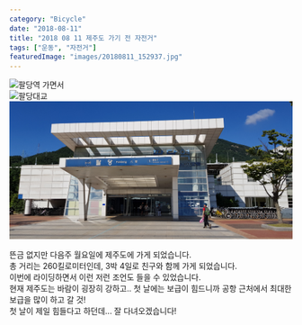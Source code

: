 ```yaml
---
category: "Bicycle"
date: "2018-08-11"
title: "2018 08 11 제주도 가기 전 자전거"
tags: ["운동", "자전거"]
featuredImage: "images/20180811_152937.jpg"
---
```


![팔당역 가면서](images/20180811_152937.jpg)  
![팔당대교](images/20180811_154525.jpg)  
![팔당역 앞](images/20180811_154939.jpg)  

뜬금 없지만 다음주 월요일에 제주도에 가게 되었습니다.  
총 거리는 260킬로미터인데, 3박 4일로 친구와 함께 가게 되었습니다.  
이번에 라이딩하면서 이런 저런 조언도 들을 수 있었습니다.  
현재 제주도는 바람이 굉장히 강하고.. 첫 날에는 보급이 힘드니까 공항 근처에서 최대한 보급을 많이 하고 갈 것!  
첫 날이 제일 힘들다고 하던데... 잘 다녀오겠습니다!
